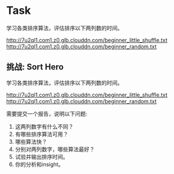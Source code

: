 # Task

学习各类排序算法，评估排序以下两列数的时间。

http://7u2ql1.com1.z0.glb.clouddn.com/beginner_little_shuffle.txt
http://7u2ql1.com1.z0.glb.clouddn.com/beginner_random.txt

## 挑战: Sort Hero

学习各类排序算法，评估排序以下两列数的时间。

http://7u2ql1.com1.z0.glb.clouddn.com/beginner_little_shuffle.txt
http://7u2ql1.com1.z0.glb.clouddn.com/beginner_random.txt

需要提交一个报告，说明以下问题:

1. 这两列数字有什么不同？
2. 有哪些排序算法可用？
3. 哪些算法快？
4. 分别对两列数字，哪些算法最好？
5. 试验并输出排序时间。
6. 你的分析和insight。
